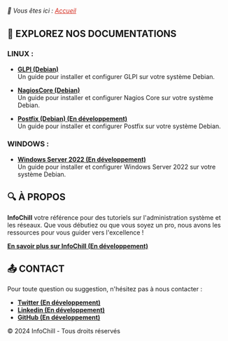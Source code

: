 <link rel="icon" href="/assets/images/favicon.ico" type="image/png">

<link rel="stylesheet" type="text/css" href="/assets/css/principal-theme.css">

###### 📂 Vous êtes ici :  <a href="." style="color: #D52B1E; text-decoration: underline;">Accueil</a>

## 📍 EXPLOREZ NOS DOCUMENTATIONS

### LINUX :
-  **[GLPI (Debian)](linux/glpi-debian/index.md)**  
  Un guide pour installer et configurer GLPI sur votre système Debian.
  
-  **[NagiosCore (Debian)](linux/nagioscore-debian/index.md)**  
  Un guide pour installer et configurer Nagios Core sur votre système Debian.

-  **[Postfix (Debian) (En développement)](linux/postfix-debian/index.md)**  
  Un guide pour installer et configurer Postfix sur votre système Debian.

### WINDOWS :
-  **[Windows Server 2022 (En développement)](windows/windows-server-2022/index.md)**  
Un guide pour installer et configurer Windows Server 2022 sur votre système Debian.



## 🔍 À PROPOS

**InfoChill** votre référence pour des tutoriels sur l'administration système et les réseaux. Que vous débutiez ou que vous soyez un pro, nous avons les ressources pour vous guider vers l'excellence !

**[En savoir plus sur InfoChill (En développement)]()**


## 📤 CONTACT

Pour toute question ou suggestion, n'hésitez pas à nous contacter :
- **[Twitter (En développement)]()**
- **[Linkedin (En développement)]()**
- **[GitHub (En développement)]()**


&copy; 2024 InfoChill - Tous droits réservés
